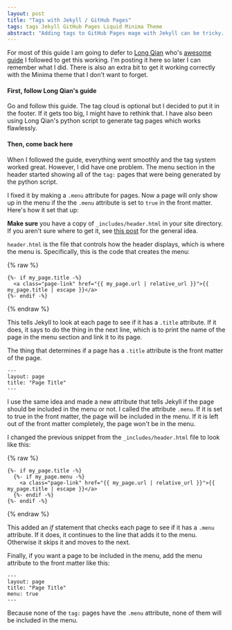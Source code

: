 ```yaml
---
layout: post
title: "Tags with Jekyll / GitHub Pages"
tags: tags Jekyll GitHub Pages Liquid Minima Theme
abstract: "Adding tags to GitHub Pages mage with Jekyll can be tricky. Here's how I did it."
---
```

For most of this guide I am going to defer to [Long Qian](http://longqian.me/) who's [awesome guide](http://longqian.me/2017/02/09/github-jekyll-tag/)
I followed to get this working. I'm posting it here so later I can remember what I did. There is
also an extra bit to get it working correctly with the Minima theme that I don't want to forget.

#### **First**, follow Long Qian's guide
Go and follow this guide. The tag cloud is optional but I decided to put it in the footer. If it gets too big,
I might have to rethink that. I have also been using Long Qian's python script to generate tag pages which works flawlessly.

#### **Then**, come back here
When I followed the guide, everything went smoothly and the tag system worked great. However, I did have one problem.
The menu section in the header started showing all of the `tag:` pages that were being generated by the python script.

I fixed it by making a `.menu` attribute for pages. Now a page will only show up in the menu if the the `.menu` attribute
is set to `true` in the front matter. Here's how it set that up:

**Make sure** you have a copy of `_includes/header.html` in your site directory. If you aren't sure where to get it,
see [this post](/2018/11/17/remove-rss-link.html) for the general idea.

`header.html` is the file that controls how the header displays, which is where the menu is. Specifically, this is the code
that creates the menu:

{% raw %}
```liquid
{%- if my_page.title -%}
  <a class="page-link" href="{{ my_page.url | relative_url }}">{{ my_page.title | escape }}</a>
{%- endif -%}
```
{% endraw %}

This tells Jekyll to look at each page to see if it has a `.title` attribute. If it does, it says to do the
thing in the next line, which is to print the name of the page in the menu section and link it to its page.

The thing that determines if a page has a `.title` attribute is the front matter of the page.

```
---
layout: page
title: "Page Title"
---
```

I use the same idea and made a new attribute that tells Jekyll if the page should be included
in the menu or not. I called the attribute `.menu`. If it is set to true in the front matter, the page will
be included in the menu. If it is left out of the front matter completely, the page won't be in the menu.

I changed the previous snippet from the `_includes/header.html` file to look like this:

{% raw %}
```liquid
{%- if my_page.title -%}
  {%- if my_page.menu -%}
    <a class="page-link" href="{{ my_page.url | relative_url }}">{{ my_page.title | escape }}</a>
  {%- endif -%}
{%- endif -%}
```
{% endraw %}

This added an *if* statement that checks each page to see if it has a `.menu` attribute. If it does, it
continues to the line that adds it to the menu. Otherwise it skips it and moves to the next. 

Finally, if you want a page to be included in the menu, add the menu attribute to the front matter like this:

```
---
layout: page
title: "Page Title"
menu: true
---
```

Because none of the `tag:` pages have the `.menu` attribute, none of them will be included in the menu.